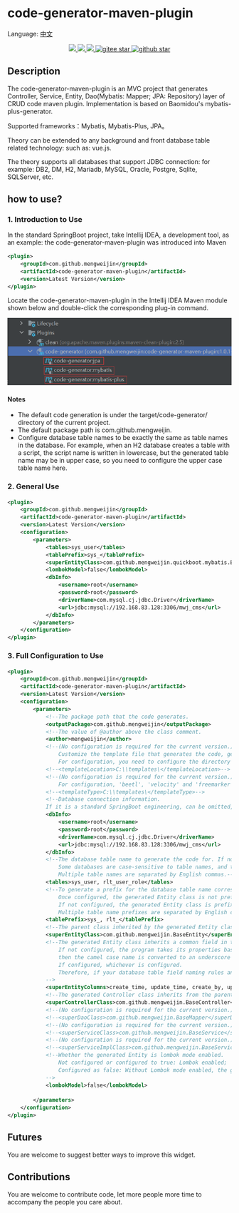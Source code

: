 # code-generator-maven-plugin

Language: [中文](README.zh.md)

<p align="center">	
	<a target="_blank" href="https://search.maven.org/search?q=g:%22com.github.mengweijin%22%20AND%20a:%22code-generator-maven-plugin%22">
		<img src="https://img.shields.io/maven-central/v/com.github.mengweijin/code-generator-maven-plugin" />
	</a>
	<a target="_blank" href="https://github.com/mengweijin/code-generator-maven-plugin/blob/master/LICENSE">
		<img src="https://img.shields.io/badge/license-Apache2.0-blue.svg" />
	</a>
	<a target="_blank" href="https://www.oracle.com/technetwork/java/javase/downloads/index.html">
		<img src="https://img.shields.io/badge/JDK-8+-green.svg" />
	</a>
	<a target="_blank" href="https://gitee.com/mengweijin/code-generator-maven-plugin/stargazers">
		<img src="https://gitee.com/mengweijin/code-generator-maven-plugin/badge/star.svg?theme=dark" alt='gitee star'/>
	</a>
	<a target="_blank" href='https://github.com/mengweijin/code-generator-maven-plugin'>
		<img src="https://img.shields.io/github/stars/mengweijin/code-generator-maven-plugin.svg?style=social" alt="github star"/>
	</a>
</p>

## Description
The code-generator-maven-plugin is an MVC project that generates Controller, Service, Entity, Dao(Mybatis: Mapper; JPA: Repository) layer of CRUD code maven plugin.
Implementation is based on Baomidou's mybatis-plus-generator.

Supported frameworks：Mybatis, Mybatis-Plus, JPA。

Theory can be extended to any background and front database table related technology: such as: vue.js.

The theory supports all databases that support JDBC connection: for example: DB2, DM, H2, Mariadb, MySQL, Oracle, Postgre, Sqlite, SQLServer, etc.

## how to use?
### 1. Introduction to Use
In the standard SpringBoot project, take Intellij IDEA, a development tool, as an example: the code-generator-maven-plugin was introduced into Maven
~~~~xml
<plugin>
    <groupId>com.github.mengweijin</groupId>
    <artifactId>code-generator-maven-plugin</artifactId>
    <version>Latest Version</version>
</plugin>
~~~~
Locate the code-generator-maven-plugin in the Intellij IDEA Maven module shown below and double-click the corresponding plug-in command.

![image](docs/image/code-generator-maven-plugin.png)

#### Notes
* The default code generation is under the target/code-generator/ directory of the current project.
* The default package path is com.github.mengweijin.
* Configure database table names to be exactly the same as table names in the database. 
  For example, when an H2 database creates a table with a script, the script name is written in lowercase, 
  but the generated table name may be in upper case, so you need to configure the upper case table name here.

### 2. General Use
~~~~xml
<plugin>
    <groupId>com.github.mengweijin</groupId>
    <artifactId>code-generator-maven-plugin</artifactId>
    <version>Latest Version</version>
    <configuration>
        <parameters>
            <tables>sys_user</tables>
            <tablePrefix>sys_</tablePrefix>
            <superEntityClass>com.github.mengweijin.quickboot.mybatis.BaseEntity</superEntityClass>
            <lombokModel>false</lombokModel>
            <dbInfo>
                <username>root</username>
                <password>root</password>
                <driverName>com.mysql.cj.jdbc.Driver</driverName>
                <url>jdbc:mysql://192.168.83.128:3306/mwj_cms</url>
            </dbInfo>
        </parameters>
    </configuration>
</plugin>
~~~~
### 3. Full Configuration to Use
~~~~xml
<plugin>
    <groupId>com.github.mengweijin</groupId>
    <artifactId>code-generator-maven-plugin</artifactId>
    <version>Latest Version</version>
    <configuration>
        <parameters>
            <!--The package path that the code generates.               Default：com.github.mengweijin-->
            <outputPackage>com.github.mengweijin</outputPackage>
            <!--The value of @author above the class comment.           Default：Gets the user name of the current computer.-->
            <author>mengweijin</author>
            <!--(No configuration is required for the current version.)
                Customize the template file that generates the code, generally without configuration. 
                For configuration, you need to configure the directory of the absolute path.-->
            <!--<templateLocation>C:\\templates\</templateLocation>-->
            <!--(No configuration is required for the current version.)Customize the type of template engine that generates the code, generally without configuration. 
                For configuration, 'beetl', 'velocity' and 'freemarker' are supported-->
            <!--<templateType>C:\\templates\</templateType>-->
            <!--Database connection information. 
            If it is a standard SpringBoot engineering, can be omitted, it will automatically read application.Yml/yaml/properties file.-->
            <dbInfo>
                <username>root</username>
                <password>root</password>
                <driverName>com.mysql.cj.jdbc.Driver</driverName>
                <url>jdbc:mysql://192.168.83.128:3306/mwj_cms</url>
            </dbInfo>
            <!--The database table name to generate the code for. If not configured, all the tables in the database will be generated.
                Some databases are case-sensitive to table names, and the table names that need to be configured are exactly the same as those in the database.
                Multiple table names are separated by English commas.-->
            <tables>sys_user, rlt_user_role</tables>
            <!--To generate a prefix for the database table name corresponding to the code. 
                Once configured, the generated Entity class is not prefixed with a table. Such as：User, UserRole.
                If not configured, the generated Entity class is prefixed with a table. Such as：SysUser, RltUserRole.
                Multiple table name prefixes are separated by English commas.-->
            <tablePrefix>sys_, rlt_</tablePrefix>
            <!--The parent class inherited by the generated Entity class.-->
            <superEntityClass>com.github.mengweijin.BaseEntity</superEntityClass>
            <!--The generated Entity class inherits a common field in the BaseEntity parent class.
                If not configured, the program takes its properties based on the configured superEntityClass, 
                then the camel case name is converted to an underscore as the common column name for the database table.
                If configured, whichever is configured.
                Therefore, if your database table field naming rules and BaseEntity naming rules are also humped to underscore, you may not configure this item.
            -->
            <superEntityColumns>create_time, update_time, create_by, update_by</superEntityColumns>
            <!--The generated Controller class inherits from the parent class.-->
            <superControllerClass>com.github.mengweijin.BaseController</superControllerClass>
            <!--(No configuration is required for the current version.) The parent class that the generated Dao class inherits.-->
            <!--<superDaoClass>com.github.mengweijin.BaseMapper</superDaoClass>-->
            <!--(No configuration is required for the current version.) The parent class that the generated Service class inherits.-->
            <!--<superServiceClass>com.github.mengweijin.BaseService</superServiceClass>-->
            <!--(No configuration is required for the current version.) The parent class that the generated ServiceImpl class inherits.-->
            <!--<superServiceImplClass>com.github.mengweijin.BaseServiceImpl</superServiceImplClass>-->
            <!--Whether the generated Entity is lombok mode enabled.
                Not configured or configured to true: Lombok enabled;
                Configured as false: Without Lombok mode enabled, the generated Entity contains getter/setter/toString methods.
            -->
            <lombokModel>false</lombokModel>

        </parameters>
    </configuration>
</plugin>
~~~~
## Futures
You are welcome to suggest better ways to improve this widget.
## Contributions
You are welcome to contribute code, let more people more time to accompany the people you care about.
